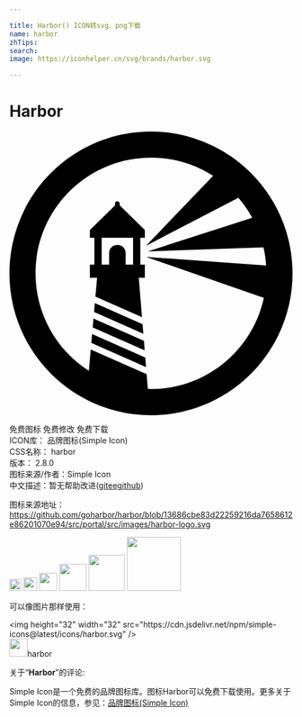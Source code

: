 ```yaml
---

title: Harbor() ICON转svg、png下载
name: harbor
zhTips: 
search: 
image: https://iconhelper.cn/svg/brands/harbor.svg

---
```


# Harbor  <small style="font-size: 60%;font-weight: 100"></small>

<div id="svg" class="svg-wrap">
<svg role="img" viewBox="0 0 24 24" xmlns="http://www.w3.org/2000/svg"><title>Harbor icon</title><path d="M12.0573.0022C7.455-.0207 3.2453 2.5912 1.2218 6.7248-.8016 10.8584-.282 15.7852 2.5591 19.4059c2.841 3.6208 7.5027 5.2974 11.999 4.3153 4.4963-.982 8.0346-4.4498 9.1071-8.9254.0062-.0249.0133-.0494.0192-.0746.209-.8929.315-1.8069.3156-2.724 0-.0317-.0022-.063-.0024-.0948-.0012-.1373-.0095-.2726-.0152-.4088-.019-.2669.0399.2645 0 0 .0399.2645-.019-.2669 0 0v-.0003a11.9318 11.9318 0 00-.2045-1.7663c-.0334-.173-.0672-.3458-.1078-.5164a11.9097 11.9097 0 00-.9547-2.6018c-.0077-.0151-.0141-.0311-.0219-.046a12.0382 12.0382 0 00-1.2805-1.99c-.0694-.088-.1363-.178-.208-.2638a12.1001 12.1001 0 00-2.0533-1.9417 12.4056 12.4056 0 00-.3305-.2362 11.9978 11.9978 0 00-6.7639-2.129zm.2143 2.2105a9.7818 9.7818 0 014.9926 1.5378l-5.683 5.9103 7.8255-4.05a9.8492 9.8492 0 011.1544 1.6475c.0066.012.0123.0244.0189.0365l-8.8448 2.8423 9.7994-.3337a9.7295 9.7295 0 01.2246 1.5305l-10.178-.7304 9.985 3.4641c-.98 4.5004-4.9603 7.7119-9.5662 7.7182-.0895 0-.178-.0043-.267-.0067l-.1026-1.2554-4.7386-2.0882-.1597 1.8055c.1982.1234-.2066-.1087 0 0-.2066-.1087.1982.1234 0 0a9.787 9.787 0 01-4.5209-8.2437c-.0038-5.5141 4.5485-9.9416 10.0604-9.7846zM9.1434 5.9054a.201.201 0 00-.1943.2v.1467L6.82 8.3357v.6525h.3834v2.27H6.82v1.1125h.6088l-.1408 1.5896 3.948 1.7396-.2724-3.3292h.5167v-1.1125h-.3832v-2.27h.3832v-.6525L9.3509 6.252v-.1467a.201.201 0 00-.2075-.2zM7.8197 8.9882h2.6607v2.27h-.6312v-.9695c0-.932-1.398-.932-1.398 0v.9695h-.6315zm-.581 5.528l-.0665.7506 4.1788 1.8414-.0662-.8092zm-.1156 1.3064l-.0662.7506 4.4092 1.9431-.0662-.809zm-.1154 1.3065l-.0665.7503 4.64 2.045-.066-.8088Z"/></svg>
</div>
<detail full-name='harbor'></detail>

<div class="detail-page">
<p>
<span><span class="badge-success badge">免费图标</span> <span class="badge-success badge">免费修改</span>  <span class="badge-success badge">免费下载</span> </span>
<br/>
<span>
ICON库：
<span class="badge-secondary badge">品牌图标(Simple Icon)</span> 
</span>
<br/>
<span>
CSS名称：
<span class="badge-secondary badge">harbor</span> 
</span>

<br/>
<span>
版本：
<span class="badge-secondary badge">2.8.0</span> 
</span>
<br/>
<span>图标来源/作者：<span class="badge-light badge">Simple Icon</span></span> 
<br/>
<span class="zh-detail">中文描述：暂无<span class="help-link"><span>帮助改进</span>(<a href="https://gitee.com/liuwave/icon-helper/edit/master/json/brands/harbor.json" target="_blank" rel="noopener noreferrer">gitee</a><a href="https://github.com/liuwave/icon-helper/edit/master/json/brands/harbor.json" target="_blank" rel="noopener noreferrer">github</a></span>)</span><br/>
</p>
</div><div class="description description alert alert-light"><p>图标来源地址：<a href="https://github.com/goharbor/harbor/blob/13686cbe83d22259216da7658612e86201070e94/src/portal/src/images/harbor-logo.svg" target="_blank" rel="noopener noreferrer">https://github.com/goharbor/harbor/blob/13686cbe83d22259216da7658612e86201070e94/src/portal/src/images/harbor-logo.svg</a></p></div>
<div class="alert alert-dark">
<img height="21" width="21" src="https://cdn.jsdelivr.net/npm/simple-icons@latest/icons/harbor.svg" />
<img height="24" width="24" src="https://cdn.jsdelivr.net/npm/simple-icons@latest/icons/harbor.svg" />
<img height="32" width="32" src="https://cdn.jsdelivr.net/npm/simple-icons@latest/icons/harbor.svg" />
<img height="48" width="48" src="https://cdn.jsdelivr.net/npm/simple-icons@latest/icons/harbor.svg" />
<img height="64" width="64" src="https://cdn.jsdelivr.net/npm/simple-icons@latest/icons/harbor.svg" />
<img height="96" width="96" src="https://cdn.jsdelivr.net/npm/simple-icons@latest/icons/harbor.svg" />

</div>
<div>
  <p>可以像图片那样使用：    
  </p>
  <div class="alert alert-primary" style="font-size: 14px">
    &lt;img height="32" width="32" src="https://cdn.jsdelivr.net/npm/simple-icons@latest/icons/harbor.svg" /&gt;
    <copy-btn content='<img height="32" width="32" src="https://cdn.jsdelivr.net/npm/simple-icons@latest/icons/harbor.svg" />'></copy-btn>
  </div>
  <div class="alert alert-secondary">
    <img height="32" width="32" src="https://cdn.jsdelivr.net/npm/simple-icons@latest/icons/harbor.svg" />harbor
    <copy-btn content="harbor" btn-title="复制图标名称"></copy-btn>
  </div>
</div>
<div class="icon-detail__container">
<p>关于“<b>Harbor</b>”的评论:</p>
</div>
<Vssue title="关于“Harbor”的评论" />
<div><p>Simple Icon是一个免费的品牌图标库。图标Harbor可以免费下载使用。更多关于  Simple Icon的信息，参见：<a target="_blank" href="https://iconhelper.cn/brands.html">品牌图标(Simple Icon)</a>
</p></div>
